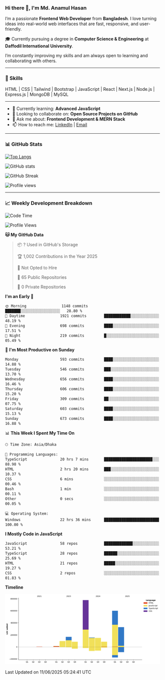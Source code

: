 ### Hi there 👋, I'm Md. Anamul Hasan

I’m a passionate **Frontend Web Developer** from **Bangladesh**. I love turning ideas into real-world web interfaces that are fast, responsive, and user-friendly.

🎓 Currently pursuing a degree in **Computer Science & Engineering** at **Daffodil International University**.

I’m constantly improving my skills and am always open to learning and collaborating with others.

---

### 🚀 Skills
HTML | CSS | Tailwind | Bootstrap | JavaScript | React | Next.js | Node.js | Express.js | MongoDB | MySQL 

---

- 🌱 Currently learning: **Advanced JavaScript**
- 👯 Looking to collaborate on: **Open Source Projects on GitHub**
- 💬 Ask me about: **Frontend Development & MERN Stack**
- 📫 How to reach me: [LinkedIn](https://www.linkedin.com/in/mdanamulhasan201) | [Email](mailto:anamulhasan3625@gmail.com)

---

### 📊 GitHub Stats

[![Top Langs](https://github-readme-stats.vercel.app/api/top-langs/?username=mdanamulhasan201&layout=compact)](https://github.com/anuraghazra/github-readme-stats)

![GitHub stats](https://github-readme-stats.vercel.app/api?username=mdanamulhasan201&show_icons=true&count_private=true&theme=tokyonight)

![GitHub Streak](https://streak-stats.demolab.com?user=mdanamulhasan201&theme=tokyonight)

![Profile views](https://gpvc.arturio.dev/mdanamulhasan201)

---

### 📈 Weekly Development Breakdown

<!--START_SECTION:waka-->
![Code Time](http://img.shields.io/badge/Code%20Time-243%20hrs%2029%20mins-blue)

![Profile Views](http://img.shields.io/badge/Profile%20Views-0-blue)

**🐱 My GitHub Data** 

> 📦 ? Used in GitHub's Storage 
 > 
> 🏆 1,002 Contributions in the Year 2025
 > 
> 🚫 Not Opted to Hire
 > 
> 📜 65 Public Repositories 
 > 
> 🔑 0 Private Repositories 
 > 
**I'm an Early 🐤** 

```text
🌞 Morning                1148 commits        ███████░░░░░░░░░░░░░░░░░░   28.80 % 
🌆 Daytime                1921 commits        ████████████░░░░░░░░░░░░░   48.19 % 
🌃 Evening                698 commits         ████░░░░░░░░░░░░░░░░░░░░░   17.51 % 
🌙 Night                  219 commits         █░░░░░░░░░░░░░░░░░░░░░░░░   05.49 % 
```
📅 **I'm Most Productive on Sunday** 

```text
Monday                   593 commits         ████░░░░░░░░░░░░░░░░░░░░░   14.88 % 
Tuesday                  546 commits         ███░░░░░░░░░░░░░░░░░░░░░░   13.70 % 
Wednesday                656 commits         ████░░░░░░░░░░░░░░░░░░░░░   16.46 % 
Thursday                 606 commits         ████░░░░░░░░░░░░░░░░░░░░░   15.20 % 
Friday                   309 commits         ██░░░░░░░░░░░░░░░░░░░░░░░   07.75 % 
Saturday                 603 commits         ████░░░░░░░░░░░░░░░░░░░░░   15.13 % 
Sunday                   673 commits         ████░░░░░░░░░░░░░░░░░░░░░   16.88 % 
```


📊 **This Week I Spent My Time On** 

```text
🕑︎ Time Zone: Asia/Dhaka

💬 Programming Languages: 
TypeScript               20 hrs 7 mins       ██████████████████████░░░   88.98 % 
HTML                     2 hrs 20 mins       ███░░░░░░░░░░░░░░░░░░░░░░   10.37 % 
CSS                      6 mins              ░░░░░░░░░░░░░░░░░░░░░░░░░   00.46 % 
Bash                     1 min               ░░░░░░░░░░░░░░░░░░░░░░░░░   00.11 % 
Other                    0 secs              ░░░░░░░░░░░░░░░░░░░░░░░░░   00.05 % 

💻 Operating System: 
Windows                  22 hrs 36 mins      █████████████████████████   100.00 % 
```

**I Mostly Code in JavaScript** 

```text
JavaScript               58 repos            █████████████░░░░░░░░░░░░   53.21 % 
TypeScript               28 repos            ██████░░░░░░░░░░░░░░░░░░░   25.69 % 
HTML                     21 repos            █████░░░░░░░░░░░░░░░░░░░░   19.27 % 
CSS                      2 repos             ░░░░░░░░░░░░░░░░░░░░░░░░░   01.83 % 
```



**Timeline**

![Lines of Code chart](https://raw.githubusercontent.com/mdanamulhasan201/mdanamulhasan201/main/assets/bar_graph.png)


 Last Updated on 11/06/2025 05:24:41 UTC
<!--END_SECTION:waka-->
